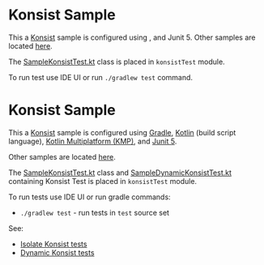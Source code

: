 # Konsist Sample

This a [Konsist](https://github.com/LemonAppDev/konsist) sample is configured using , 
and Junit 5. Other samples are located [here](..). 

The [SampleKonsistTest.kt](src/jvmTest/kotlin/com/sample/SampleKonsistTest.kt) class is placed in `konsistTest`
module.

To run test use IDE UI or run `./gradlew test` command.


# Konsist Sample

This a [Konsist](https://github.com/LemonAppDev/konsist) sample is configured using [Gradle](https://docs.gradle.org/current/userguide/userguide.html),
[Kotlin](https://kotlinlang.org/) (build script language), 
[Kotlin Multiplatform (KMP)](https://kotlinlang.org/docs/multiplatform.html), 
and [Junit 5](https://junit.org/junit5/).

Other samples are located [here](..).

The [SampleKonsistTest.kt](src/jvmTest/kotlin/com/sample/SampleKonsistTest.kt) class and
[SampleDynamicKonsistTest.kt](src/jvmTest/kotlin/com/sample/SampleDynamicKonsistTest.kt)
containing Konsist Test is placed in `konsistTest` module.

To run tests use IDE UI or run gradle commands:
- `./gradlew test` - run tests in `test` source set

See:
- [Isolate Konsist tests](https://docs.konsist.lemonappdev.com/advanced/isolate-konsist-tests)
- [Dynamic Konsist tests](https://docs.konsist.lemonappdev.com/advanced/dynamic-konsist-tests)
